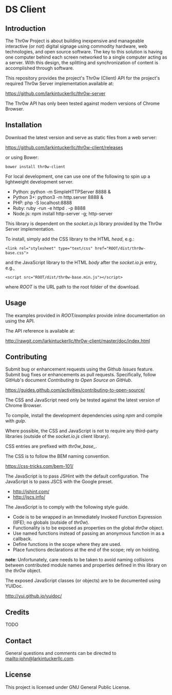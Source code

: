 # DS Client

## Introduction

The Thr0w Project is about building inexpensive and manageable interactive (or
not) digital signage using commodity hardware, web technologies, and open source
software. The key to this solution is having one computer behind each screen
networked to a single computer acting as a server. With this design, the
splitting and synchronization of content is accomplished through software.

This repository provides the project's Thr0w (Client) API for the project's
required Thr0w Server implementation available at:

<https://github.com/larkintuckerllc/thr0w-server>

The Thr0w API has only been tested against modern versions of
Chrome Browser.

## Installation

Download the latest version and serve as static files from a web server:

<https://github.com/larkintuckerllc/thr0w-client/releases>

or using Bower:

```
bower install thr0w-client
```

For local development, one can use one of the following to spin up a
lightweight development server.

* Python: python -m SimpleHTTPServer 8888 &
* Python 3+: python3 -m http.server 8888 &
* PHP: php -S localhost:8888
* Ruby: ruby -run -e httpd . -p 8888
* Node.js: npm install http-server -g; http-server

This library is dependent on the *socket.io.js*
library provided by the Thr0w Server implementation.

To install, simply add the CSS library to the HTML *head*,
e.g.:

```
<link rel="stylesheet" type="text/css" href="ROOT/dist/thr0w-base.css">
```

and the JavaScript library to the HTML *body*
after the *socket.io.js* entry, e.g.,

```
<script src="ROOT/dist/thr0w-base.min.js"></script>
```

where *ROOT* is the URL path to the root folder of the download.

## Usage

The examples provided in *ROOT/examples* provide inline documentation
on using the API.

The API reference is available at:

<http://rawgit.com/larkintuckerllc/thr0w-client/master/doc/index.html>

## Contributing

Submit bug or enhancement requests using the Github *Issues* feature. Submit
bug fixes or enhancements as pull requests. Specifically, follow GitHub's
document *Contributing to Open Source on GitHub*.

<https://guides.github.com/activities/contributing-to-open-source/>

The CSS and JavaScript need only be tested against the latest version of
Chrome Browser.

To compile, install the development dependencies using *npm* and compile with
*gulp*.

Where possible, the CSS and JavaScript is not to require any third-party
libraries (outside of the *socket.io.js* client library).

CSS entries are prefixed with *thr0w_base_*.

The CSS is to follow the BEM naming convention.

<https://css-tricks.com/bem-101/>

The JavaScript is to pass JSHint with the default configuration. The JavaScript
is to pass JSCS with the Google preset.

* <http://jshint.com/>
* <http://jscs.info/>

The JavaScript is to comply with the following style guide.

* Code is to be wrapped in an Immediately Invoked Function Expression
(IIFE); no globals (outside of *thr0w*).
* Functionality is to be exposed as properties on the global *thr0w* object.
* Use named functions instead of passing an anonymous function in as a callback.
* Define functions in the scope where they are used.
* Place functions declarations at the end of the scope; rely on hoisting.

**note**: Unfortunately, care needs to be taken to avoid naming collisions
between contributed module names and properties defined in
this library on the *thr0w* object.

The exposed JavaScript classes (or objects) are to be documented using YUIDoc.

<http://yui.github.io/yuidoc/>

## Credits

TODO

## Contact

General questions and comments can be directed to <mailto:john@larkintuckerllc.com>.

## License

This project is licensed under GNU General Public License.
